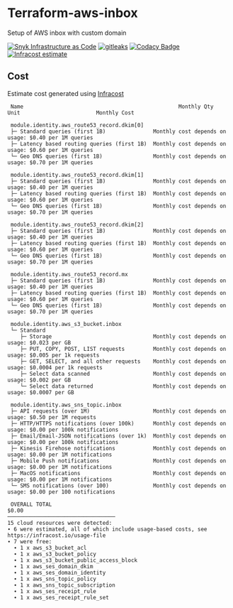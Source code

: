 # Terraform-aws-inbox

Setup of AWS inbox with custom domain

[![Snyk Infrastructure as Code](https://github.com/mikesupertrampster-corp/terraform-aws-inbox/actions/workflows/snyk.yml/badge.svg)](https://github.com/mikesupertrampster-corp/terraform-aws-inbox/actions/workflows/snyk.yml) [![gitleaks](https://github.com/mikesupertrampster-corp/terraform-aws-inbox/actions/workflows/gitleaks.yml/badge.svg)](https://github.com/mikesupertrampster-corp/terraform-aws-inbox/actions/workflows/gitleaks.yml) [![Codacy Badge](https://app.codacy.com/project/badge/Grade/4f9f3ae28ec34a9c8b449e2e1729d34c)](https://www.codacy.com/gh/mikesupertrampster-corp/terraform-aws-inbox/dashboard?utm_source=github.com&amp;utm_medium=referral&amp;utm_content=mikesupertrampster-corp/terraform-aws-inbox&amp;utm_campaign=Badge_Grade) [![Infracost estimate](https://img.shields.io/badge/Infracost-estimate-5e3f62)](https://dashboard.infracost.io/share/xkgjhqn4rv94366gtt1f9j10ot39g2w8)

## Cost

Estimate cost generated using [Infracost](https://github.com/Infracost/infracost)

```
 Name                                                 Monthly Qty  Unit                        Monthly Cost 
                                                                                                            
 module.identity.aws_route53_record.dkim[0]                                                                 
 ├─ Standard queries (first 1B)               Monthly cost depends on usage: $0.40 per 1M queries           
 ├─ Latency based routing queries (first 1B)  Monthly cost depends on usage: $0.60 per 1M queries           
 └─ Geo DNS queries (first 1B)                Monthly cost depends on usage: $0.70 per 1M queries           
                                                                                                            
 module.identity.aws_route53_record.dkim[1]                                                                 
 ├─ Standard queries (first 1B)               Monthly cost depends on usage: $0.40 per 1M queries           
 ├─ Latency based routing queries (first 1B)  Monthly cost depends on usage: $0.60 per 1M queries           
 └─ Geo DNS queries (first 1B)                Monthly cost depends on usage: $0.70 per 1M queries           
                                                                                                            
 module.identity.aws_route53_record.dkim[2]                                                                 
 ├─ Standard queries (first 1B)               Monthly cost depends on usage: $0.40 per 1M queries           
 ├─ Latency based routing queries (first 1B)  Monthly cost depends on usage: $0.60 per 1M queries           
 └─ Geo DNS queries (first 1B)                Monthly cost depends on usage: $0.70 per 1M queries           
                                                                                                            
 module.identity.aws_route53_record.mx                                                                      
 ├─ Standard queries (first 1B)               Monthly cost depends on usage: $0.40 per 1M queries           
 ├─ Latency based routing queries (first 1B)  Monthly cost depends on usage: $0.60 per 1M queries           
 └─ Geo DNS queries (first 1B)                Monthly cost depends on usage: $0.70 per 1M queries           
                                                                                                            
 module.identity.aws_s3_bucket.inbox                                                                        
 └─ Standard                                                                                                
    ├─ Storage                                Monthly cost depends on usage: $0.023 per GB                  
    ├─ PUT, COPY, POST, LIST requests         Monthly cost depends on usage: $0.005 per 1k requests         
    ├─ GET, SELECT, and all other requests    Monthly cost depends on usage: $0.0004 per 1k requests        
    ├─ Select data scanned                    Monthly cost depends on usage: $0.002 per GB                  
    └─ Select data returned                   Monthly cost depends on usage: $0.0007 per GB                 
                                                                                                            
 module.identity.aws_sns_topic.inbox                                                                        
 ├─ API requests (over 1M)                    Monthly cost depends on usage: $0.50 per 1M requests          
 ├─ HTTP/HTTPS notifications (over 100k)      Monthly cost depends on usage: $0.00 per 100k notifications   
 ├─ Email/Email-JSON notifications (over 1k)  Monthly cost depends on usage: $0.00 per 100k notifications   
 ├─ Kinesis Firehose notifications            Monthly cost depends on usage: $0.00 per 1M notifications     
 ├─ Mobile Push notifications                 Monthly cost depends on usage: $0.00 per 1M notifications     
 ├─ MacOS notifications                       Monthly cost depends on usage: $0.00 per 1M notifications     
 └─ SMS notifications (over 100)              Monthly cost depends on usage: $0.00 per 100 notifications    
                                                                                                            
 OVERALL TOTAL                                                                                        $0.00 
──────────────────────────────────
15 cloud resources were detected:
∙ 6 were estimated, all of which include usage-based costs, see https://infracost.io/usage-file
∙ 7 were free:
  ∙ 1 x aws_s3_bucket_acl
  ∙ 1 x aws_s3_bucket_policy
  ∙ 1 x aws_s3_bucket_public_access_block
  ∙ 1 x aws_ses_domain_dkim
  ∙ 1 x aws_ses_domain_identity
  ∙ 1 x aws_sns_topic_policy
  ∙ 1 x aws_sns_topic_subscription
  ∙ 1 x aws_ses_receipt_rule
  ∙ 1 x aws_ses_receipt_rule_set
```